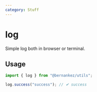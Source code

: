 ```yaml
---
category: Stuff
---
```


# log

Simple log both in browser or terminal.

## Usage

```ts
import { log } from "@bernankez/utils";

log.success("success"); // ✔ success
```